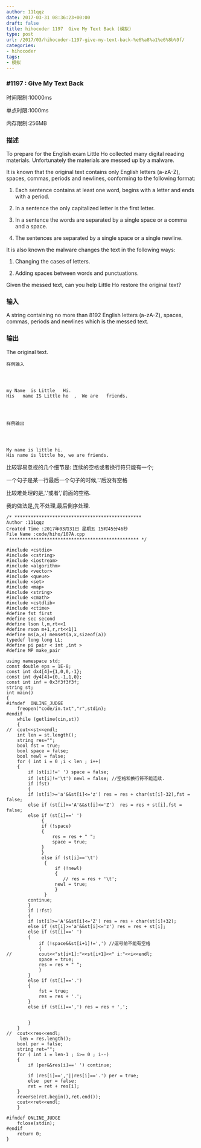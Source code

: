 ```yaml
---
author: 111qqz
date: 2017-03-31 08:36:23+00:00
draft: false
title: hihocoder 1197  Give My Text Back (模拟)
type: post
url: /2017/03/hihocoder-1197-give-my-text-back-%e6%a8%a1%e6%8b%9f/
categories:
- hihocoder
tags:
- 模拟
---
```





### #1197 : Give My Text Back
















时间限制:10000ms




单点时限:1000ms




内存限制:256MB










### 描述


To prepare for the English exam Little Ho collected many digital reading materials. Unfortunately the materials are messed up by a malware.

It is known that the original text contains only English letters (a-zA-Z), spaces, commas, periods and newlines, conforming to the following format:

1. Each sentence contains at least one word, begins with a letter and ends with a period.

2. In a sentence the only capitalized letter is the first letter.

3. In a sentence the words are separated by a single space or a comma and a space.

4. The sentences are separated by a single space or a single newline.

It is also known the malware changes the text in the following ways:

1. Changing the cases of letters.

2. Adding spaces between words and punctuations.

Given the messed text, can you help Little Ho restore the original text?


### 输入


A string containing no more than 8192 English letters (a-zA-Z), spaces, commas, periods and newlines which is the messed text.


### 输出


The original text.







 	样例输入

 	    

    
    my Name  is Little   Hi.
    His   name IS Little ho  ,  We are   friends.




 	样例输出

 	    

    
    My name is little hi.
    His name is little ho, we are friends.











比较容易忽视的几个细节是:
连续的空格或者换行符只能有一个;

一个句子是某一行最后一个句子的时候,'.'后没有空格

比较难处理的是,'.'或者','前面的空格.

我的做法是,先不处理,最后倒序处理.

    
    /* ***********************************************
    Author :111qqz
    Created Time :2017年03月31日 星期五 15时45分46秒
    File Name :code/hiho/107A.cpp
     ************************************************ */
    
    #include <cstdio>
    #include <cstring>
    #include <iostream>
    #include <algorithm>
    #include <vector>
    #include <queue>
    #include <set>
    #include <map>
    #include <string>
    #include <cmath>
    #include <cstdlib>
    #include <ctime>
    #define fst first
    #define sec second
    #define lson l,m,rt<<1
    #define rson m+1,r,rt<<1|1
    #define ms(a,x) memset(a,x,sizeof(a))
    typedef long long LL;
    #define pi pair < int ,int >
    #define MP make_pair
    
    using namespace std;
    const double eps = 1E-8;
    const int dx4[4]={1,0,0,-1};
    const int dy4[4]={0,-1,1,0};
    const int inf = 0x3f3f3f3f;
    string st;
    int main()
    {
    #ifndef  ONLINE_JUDGE 
        freopen("code/in.txt","r",stdin);
    #endif
        while (getline(cin,st))
        {
    //	cout<<st<<endl;
    	int len = st.length();
    	string res="";
    	bool fst = true;
    	bool space = false;
    	bool newl = false;
    	for ( int i = 0 ;i < len ; i++)
    	{
    	    if (st[i]!=' ') space = false;
    	    if (st[i]!='\t') newl = false; //空格和换行符不能连续.
    	    if (fst)
    	    {
    		if (st[i]>='a'&&st[i]<='z') res = res + char(st[i]-32),fst = false;
    		else if (st[i]>='A'&&st[i]<='Z')  res = res + st[i],fst = false;
    		else if (st[i]==' ')
    		     {
    			 if (!space)
    			 {
    			     res = res + " ";
    			     space = true;
    			 }
    		     }
    		     else if (st[i]=='\t')
    			  {
    			      if (!newl)
    			      {
    			    	 // res = res + '\t';
    				  newl = true;
    			      }
    			  }
    		continue;
    	    }
    	    if (!fst)
    	    {
    		if (st[i]>='A'&&st[i]<='Z') res = res + char(st[i]+32);
    		else if (st[i]>='a'&&st[i]<='z') res = res + st[i];
    		else if (st[i]==' ')
    		{
    		    if (!space&&st[i+1]!=',') //逗号前不能有空格
    		    {
    //			cout<<"st[i+1]:"<<st[i+1]<<" i:"<<i<<endl;
    			space = true;
    			res = res + " ";
    		    }
    		}
    		else if (st[i]=='.') 
    		{
    		    fst = true;
    		    res = res + '.';
    		}
    		else if (st[i]==',') res = res + ',';
    
    
    	    }
    	}
    //	cout<<res<<endl;
    	 len = res.length();
    	bool per = false;
    	string ret="";
    	for ( int i = len-1 ; i>= 0 ; i--)
    	{
    	    if (per&&res[i]==' ') continue;
        
    	    if (res[i]==','||res[i]=='.') per = true;
    	    else  per = false;
    	    ret = ret + res[i];
    	}
    	reverse(ret.begin(),ret.end());
    	cout<<ret<<endl;
        }
    
    #ifndef ONLINE_JUDGE  
    	fclose(stdin);
    #endif
    	return 0;
    }
    




